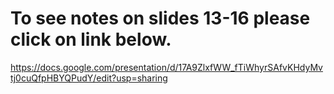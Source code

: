 # To see notes on slides 13-16 please click on link below.

https://docs.google.com/presentation/d/17A9ZlxfWW_fTiWhyrSAfvKHdyMvtj0cuQfpHBYQPudY/edit?usp=sharing


